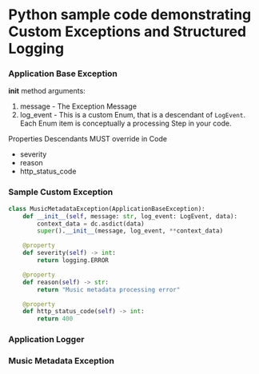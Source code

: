 # Python sample code demonstrating Custom Exceptions and Structured Logging
### Application Base Exception
__init__ method arguments:
1. message - The Exception Message
2. log_event - This is a custom Enum, that is a descendant of `LogEvent`. Each Enum item is conceptually a processing Step in your code.

Properties Descendants MUST override in Code
  * severity
  * reason
  * http_status_code

### Sample Custom Exception
```python
class MusicMetadataException(ApplicationBaseException):
    def __init__(self, message: str, log_event: LogEvent, data):
        context_data = dc.asdict(data)
        super().__init__(message, log_event, **context_data)

    @property
    def severity(self) -> int:
        return logging.ERROR

    @property
    def reason(self) -> str:
        return "Music metadata processing error"

    @property
    def http_status_code(self) -> int:
        return 400
```

### Application Logger

### Music Metadata Exception
